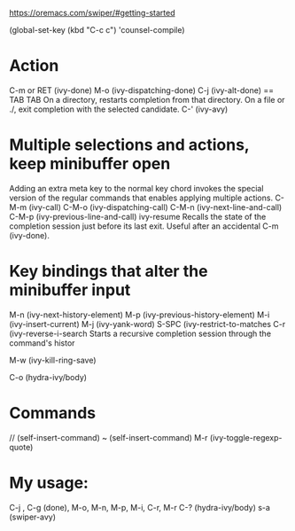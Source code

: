 https://oremacs.com/swiper/#getting-started

(global-set-key (kbd "C-c c") 'counsel-compile)

# Action
C-m or RET (ivy-done)
M-o (ivy-dispatching-done)
C-j (ivy-alt-done) == TAB TAB
On a directory, restarts completion from that directory.
On a file or ./, exit completion with the selected candidate.
C-' (ivy-avy)

# Multiple selections and actions, keep minibuffer open
Adding an extra meta key to the normal key chord invokes the special version of the regular commands that enables applying multiple actions.
C-M-m (ivy-call)
C-M-o (ivy-dispatching-call)
C-M-n (ivy-next-line-and-call)
C-M-p (ivy-previous-line-and-call)
ivy-resume
Recalls the state of the completion session just before its last exit.
Useful after an accidental C-m (ivy-done).

# Key bindings that alter the minibuffer input
M-n (ivy-next-history-element)
M-p (ivy-previous-history-element)
M-i (ivy-insert-current)
M-j (ivy-yank-word)
S-SPC (ivy-restrict-to-matches
C-r (ivy-reverse-i-search
Starts a recursive completion session through the command's histor

M-w (ivy-kill-ring-save)

C-o (hydra-ivy/body)

# Commands
// (self-insert-command)
~ (self-insert-command)
M-r (ivy-toggle-regexp-quote)

# My usage:
C-j , C-g (done), M-o, M-n, M-p, M-i, C-r, M-r
C-? (hydra-ivy/body)
s-a (swiper-avy)
